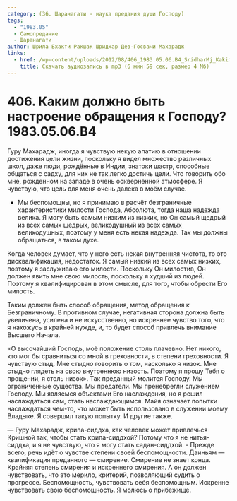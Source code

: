 ```yaml
---
category: (36. Шаранагати - наука предания души Господу)
tags:
  - "1983.05"
  - Самопредание
  - Шаранагати
author: Шрила Бхакти Ракшак Шридхар Дев-Госвами Махарадж
links:
  - href: /wp-content/uploads/2012/08/406_1983.05.06.B4_SridharMj_Kakim_doljno_byt_nastroyenie_obraweniya_k_Gospodu.mp3
    title: Скачать аудиозапись в mp3 (6 мин 59 сек, размер 4 Мб)
---
```


# 406. Каким должно быть настроение обращения к Господу? 1983.05.06.B4

Гуру Махарадж, иногда я чувствую некую апатию в отношении достижения цели жизни, поскольку я видел множество различных школ, даже люди, рождённые в Индии, знатоки шастр, способные общаться с садху, для них не так легко достичь цели. Что говорить обо мне, рожденном на западе в очень осквернённой атмосфере. Я чувствую, что цель для меня очень далека в моём случае.

- Мы беспомощны, но я принимаю в расчёт безграничные характеристики милости Господа, Абсолюта, тогда наша надежда велика. Я могу быть самым низким из низких, но Он самый щедрый из всех самых щедрых, великодушный из всех самых великодушных, поэтому у меня есть некая надежда. Так мы должны обращаться, в таком духе.

Когда человек думает, что у него есть некая внутренняя чистота, то это дисквалификация, недостаток. Я самый низкий из всех самых низких, поэтому я заслуживаю его милости. Поскольку Он милостив, Он должен явить мне свою милость, поскольку я худший из людей. Поэтому я квалифицирован в этом смысле, для того, чтобы обрести Его милость.

Таким должен быть способ обращения, метод обращения к Безграничному. В противном случае, негативная сторона должна быть увеличена, усилена и не искусственно, но искреннее чувство того, что я нахожусь в крайней нужде, и, то будет способ привлечь внимание Высшего Начала.

«О высочайший Господь, моё положение столь плачевно. Нет никого, кто мог бы сравниться со мной в греховности, в степени греховности. Я чувствую стыд. Мне стыдно говорить о том, насколько я низок. Мне стыдно глядеть на свою внутреннюю низость. Поэтому я прошу Тебя о прощении, я столь низок». Так преданный молится Господу. Мы ограниченные существа. Мы предатели. Мы пренебрегли служением Господу. Мы являемся объектами Его наслаждения, но я решил наслаждаться сам, стать наслаждающимся. Майя означает попытки наслаждаться чем-то, что может быть использовано в служении моему Владыке. Я совершил такую попытку. И другие также.

— Гуру Махарадж, крипа-сиддха, как человек может привлечься Кришной так, чтобы стать крипа-сиддхой? Потому что я не нитья-сиддха, и я не чувствую, что я могу стать садан-сиддхой. - Прежде всего, речь идёт о чувстве степени своей беспомощности. Даиньям — квалификация преданного — смирение. Смирение не знает конца. Крайняя степень смирения и искреннего смирения. А он должен чувствовать, что это мерило, критерий, позволяющий судить о прогрессе. Беспомощность, чувствовать себя беспомощным. Искренне чувствовать свою беспомощность. Я молюсь о прибежище.

